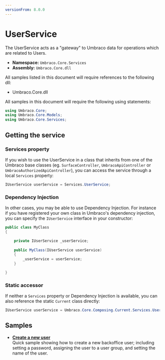 ```yaml
---
versionFrom: 8.0.0
---
```


# UserService

The UserService acts as a "gateway" to Umbraco data for operations which are related to Users.

 * **Namespace:** `Umbraco.Core.Services`
 * **Assembly:** `Umbraco.Core.dll`

All samples listed in this document will require references to the following dll:

* Umbraco.Core.dll

All samples in this document will require the following using statements:

```csharp
using Umbraco.Core;
using Umbraco.Core.Models;
using Umbraco.Core.Services;
```

## Getting the service

### Services property

If you wish to use the UserService in a class that inherits from one of the Umbraco base classes (eg. `SurfaceController`, `UmbracoApiController` or `UmbracoAuthorizedApiController`), you can access the service through a local `Services` property:

```csharp
IUserService userService = Services.UserService;
```

### Dependency Injection

In other cases, you may be able to use Dependency Injection. For instance if you have registered your own class in Umbraco's dependency injection, you can specify the `IUserService` interface in your constructor:

```csharp
public class MyClass
{

    private IUserService _userService;
    
    public MyClass(IUserService userService)
    {
        _userService = userService;
    }

}
```

### Static accessor

If neither a `Services` property or Dependency Injection is available, you can also reference the static `Current` class directly:

```csharp
IUserService userService = Umbraco.Core.Composing.Current.Services.UserService;
```


## Samples

* [**Create a new user**](create-a-new-user.md)<br />Quick sample showing how to create a new backoffice user; including setting a password, assigning the user to a user group, and setting the name of the user.

